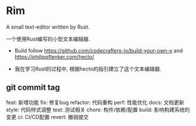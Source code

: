 <!--
 * @Author: iming 2576226012@qq.com
 * @Date: 2025-05-03 22:36:30
 * @LastEditors: iming 2576226012@qq.com
 * @LastEditTime: 2025-06-21 10:38:12
 * @FilePath: \rim\README.md
 * @Description: 这是默认设置,请设置`customMade`, 打开koroFileHeader查看配置 进行设置: https://github.com/OBKoro1/koro1FileHeader/wiki/%E9%85%8D%E7%BD%AE
-->
# Rim

A small text-editor written by Rust.

一个使用Rust编写的小型文本编辑器.

- Build follow https://github.com/codecrafters-io/build-your-own-x and https://philippflenker.com/hecto/

- 我在学习Rust的过程中, 根据hecto的指引建立了这个文本编辑器.
  
## git commit tag

feat: 新增功能
fix: 修复bug
refactor: 代码重构
perf: 性能优化
docs: 文档更新
style: 代码样式调整
test: 测试相关
chore: 构件/依赖/配置
build: 影响构建系统的变更
ci: CI/CD配置
revert: 撤销提交
